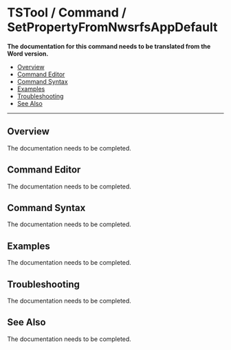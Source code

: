 # TSTool / Command / SetPropertyFromNwsrfsAppDefault #

**The documentation for this command needs to be translated from the Word version.**

*   [Overview](#overview)
*   [Command Editor](#command-editor)
*   [Command Syntax](#command-syntax)
*   [Examples](#examples)
*   [Troubleshooting](#troubleshooting)
*   [See Also](#see-also)

-------------------------

## Overview ##

The documentation needs to be completed.

## Command Editor ##

The documentation needs to be completed.

## Command Syntax ##

The documentation needs to be completed.

## Examples ##

The documentation needs to be completed.

## Troubleshooting ##

The documentation needs to be completed.

## See Also ##

The documentation needs to be completed.
